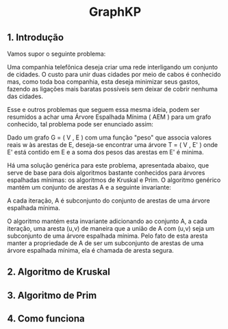 <h1 align="center"> GraphKP </h1>

## 1. Introdução

Vamos supor o seguinte problema: <br>

Uma companhia telefônica deseja criar uma rede interligando um conjunto de cidades. O custo para unir duas cidades por meio de cabos é conhecido mas, como toda boa companhia,
esta deseja minimizar seus gastos, fazendo as ligações mais baratas possíveis sem deixar de cobrir nenhuma das cidades. <br>

Esse e outros problemas que seguem essa mesma ideia, podem ser resumidos a achar uma Árvore Espalhada Mínima ( AEM ) para um grafo conhecido, tal problema pode ser enunciado assim: <br>

Dado um grafo G = ( V , E ) com uma função "peso" que associa valores reais w às arestas de E, deseja-se encontrar uma árvore T = ( V , E' ) onde E' está contido em E e a soma dos pesos
das arestas em E' é minima. <br>

Há uma solução genérica para este problema, apresentada abaixo, que serve de base para dois algoritmos bastante conhecidos para árvores espalhadas mínimas: os algoritmos de Kruskal e Prim. 
O algoritmo genérico mantém um conjunto de arestas A e a seguinte invariante: <br>

A cada iteração, A é subconjunto do conjunto de arestas de uma árvore espalhada mínima. <br>

O algoritmo mantém esta invariante adicionando ao conjunto A, a cada iteração, uma aresta (u,v) de maneira que a união de A com (u,v) seja um subconjunto de uma árvore espalhada mínima. 
Pelo fato de esta aresta manter a propriedade de A de ser um subconjunto de arestas de uma árvore espalhada mínima, ela é chamada de aresta segura. <br>


## 2. Algoritmo de Kruskal

## 3. Algoritmo de Prim

## 4. Como funciona
